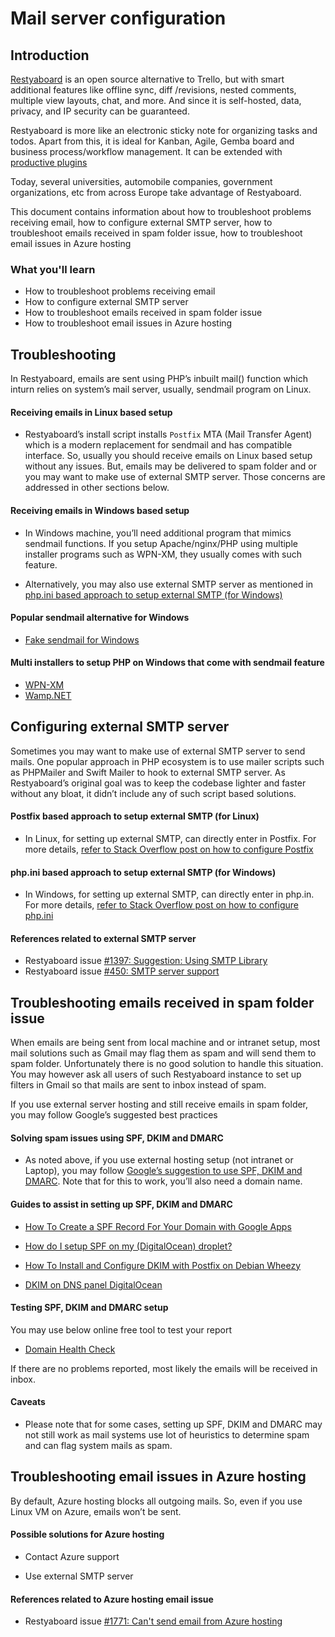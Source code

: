 # Mail server configuration

## Introduction

[Restyaboard](https://restya.com/board) is an open source alternative to Trello, but with smart additional features like offline sync, diff /revisions, nested comments, multiple view layouts, chat, and more. And since it is self-hosted, data, privacy, and IP security can be guaranteed.

Restyaboard is more like an electronic sticky note for organizing tasks and todos. Apart from this, it is ideal for Kanban, Agile, Gemba board and business process/workflow management. It can be extended with [productive plugins](https://restya.com/board/apps "productive plugins")

Today, several universities, automobile companies, government organizations, etc from across Europe take advantage of Restyaboard.

This document contains information about how to troubleshoot problems receiving email, how to configure external SMTP server, how to troubleshoot emails received in spam folder issue, how to troubleshoot email issues in Azure hosting

### What you'll learn

*   How to troubleshoot problems receiving email
*   How to configure external SMTP server
*   How to troubleshoot emails received in spam folder issue
*   How to troubleshoot email issues in Azure hosting

## Troubleshooting

In Restyaboard, emails are sent using PHP’s inbuilt mail() function which inturn relies on system’s mail server, usually, sendmail program on Linux.

#### Receiving emails in Linux based setup

*   Restyaboard’s install script installs `Postfix` MTA (Mail Transfer Agent) which is a modern replacement for sendmail and has compatible interface. So, usually you should receive emails on Linux based setup without any issues. But, emails may be delivered to spam folder and or you may want to make use of external SMTP server. Those concerns are addressed in other sections below.
    

#### Receiving emails in Windows based setup

*   In Windows machine, you’ll need additional program that mimics sendmail functions. If you setup Apache/nginx/PHP using multiple installer programs such as WPN-XM, they usually comes with such feature.
    
*   Alternatively, you may also use external SMTP server as mentioned in [php.ini based approach to setup external SMTP (for Windows)](http://stackoverflow.com/questions/112190/php-ini-smtp-how-do-you-pass-username-password/6941390#6941390 "php.ini based approach to setup external SMTP (for Windows)")
    

#### Popular sendmail alternative for Windows

*   [Fake sendmail for Windows](https://www.glob.com.au/sendmail/ "Fake sendmail for Windows")

#### Multi installers to setup PHP on Windows that come with sendmail feature

*   [WPN-XM](https://wpn-xm.org/ "WPN-XM")
*   [Wamp.NET](https://www.wamp.net/ "Wamp.NET")

## Configuring external SMTP server

Sometimes you may want to make use of external SMTP server to send mails. One popular approach in PHP ecosystem is to use mailer scripts such as PHPMailer and Swift Mailer to hook to external SMTP server. As Restyaboard’s original goal was to keep the codebase lighter and faster without any bloat, it didn’t include any of such script based solutions.

#### Postfix based approach to setup external SMTP (for Linux)

*   In Linux, for setting up external SMTP, can directly enter in Postfix. For more details, [refer to Stack Overflow post on how to configure Postfix](http://stackoverflow.com/questions/112190/php-ini-smtp-how-do-you-pass-username-password/31084190#31084190 "refer to Stack Overflow post on how to configure Postfix")
    

#### php.ini based approach to setup external SMTP (for Windows)

*   In Windows, for setting up external SMTP, can directly enter in php.in. For more details, [refer to Stack Overflow post on how to configure php.ini](http://stackoverflow.com/questions/112190/php-ini-smtp-how-do-you-pass-username-password/6941390#6941390 "refer to Stack Overflow post on how to configure php.ini")
    

#### References related to external SMTP server

*   Restyaboard issue [#1397: Suggestion: Using SMTP Library](https://github.com/RestyaPlatform/board/issues/1397 "#1397: Suggestion: Using SMTP Library")
*   Restyaboard issue [#450: SMTP server support](https://github.com/RestyaPlatform/board/issues/450#issuecomment-196814831 "#450: SMTP server support")

## Troubleshooting emails received in spam folder issue

When emails are being sent from local machine and or intranet setup, most mail solutions such as Gmail may flag them as spam and will send them to spam folder. Unfortunately there is no good solution to handle this situation. You may however ask all users of such Restyaboard instance to set up filters in Gmail so that mails are sent to inbox instead of spam.

If you use external server hosting and still receive emails in spam folder, you may follow Google’s suggested best practices

#### Solving spam issues using SPF, DKIM and DMARC

*   As noted above, if you use external hosting setup (not intranet or Laptop), you may follow [Google’s suggestion to use SPF, DKIM and DMARC](https://support.google.com/a/answer/33786?hl=en "Google’s suggestion to use SPF, DKIM and DMARC"). Note that for this to work, you’ll also need a domain name.
    

#### Guides to assist in setting up SPF, DKIM and DMARC

*   [How To Create a SPF Record For Your Domain with Google Apps](https://www.digitalocean.com/community/tutorials/how-to-create-a-spf-record-for-your-domain-with-google-apps "How To Create a SPF Record For Your Domain with Google Apps")
    
*   [How do I setup SPF on my (DigitalOcean) droplet?](https://www.digitalocean.com/community/questions/how-do-i-setup-spf-on-my-droplet "How do I setup SPF on my (DigitalOcean) droplet?")
    
*   [How To Install and Configure DKIM with Postfix on Debian Wheezy](https://www.digitalocean.com/community/tutorials/how-to-install-and-configure-dkim-with-postfix-on-debian-wheezy "How To Install and Configure DKIM with Postfix on Debian Wheezy")
    
*   [DKIM on DNS panel DigitalOcean](https://www.digitalocean.com/community/questions/dkim-on-dns-panel-digitalocean "DKIM on DNS panel DigitalOcean")
    

#### Testing SPF, DKIM and DMARC setup

You may use below online free tool to test your report

*   [Domain Health Check](https://mxtoolbox.com/domain "Domain Health Check")
    

If there are no problems reported, most likely the emails will be received in inbox.

#### Caveats

*   Please note that for some cases, setting up SPF, DKIM and DMARC may not still work as mail systems use lot of heuristics to determine spam and can flag system mails as spam.

## Troubleshooting email issues in Azure hosting

By default, Azure hosting blocks all outgoing mails. So, even if you use Linux VM on Azure, emails won’t be sent.

#### Possible solutions for Azure hosting

*   Contact Azure support
    
*   Use external SMTP server
    

#### References related to Azure hosting email issue

*   Restyaboard issue [#1771: Can't send email from Azure hosting](https://github.com/RestyaPlatform/board/issues/1771 "#1771: Can't send email from Azure hosting")
